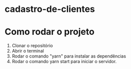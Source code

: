 # cadastro-de-clientes
# Como rodar o projeto

1. Clonar o repositório
2. Abrir o terminal 
3. Rodar o comando "yarn" para instalar as dependências
4. Rodar o comando yarn start para iniciar o servidor.

